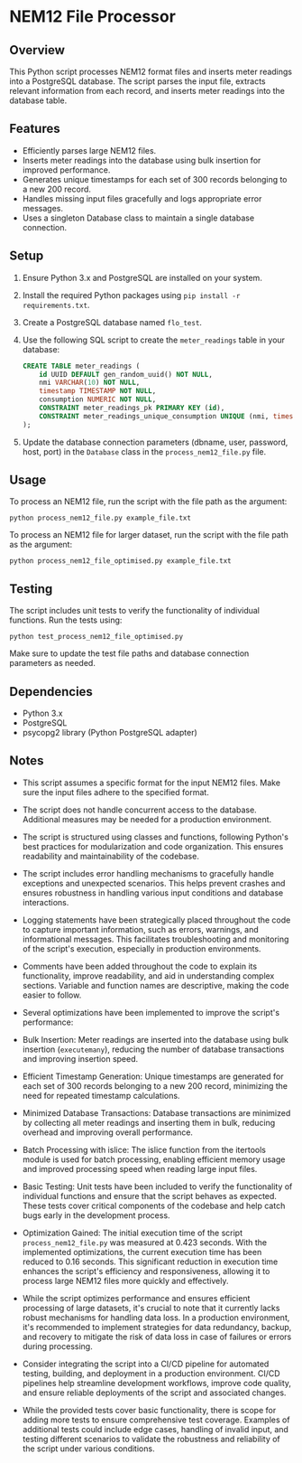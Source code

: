 # NEM12 File Processor

## Overview
This Python script processes NEM12 format files and inserts meter readings into a PostgreSQL database. The script parses the input file, extracts relevant information from each record, and inserts meter readings into the database table.

## Features
- Efficiently parses large NEM12 files.
- Inserts meter readings into the database using bulk insertion for improved performance.
- Generates unique timestamps for each set of 300 records belonging to a new 200 record.
- Handles missing input files gracefully and logs appropriate error messages.
- Uses a singleton Database class to maintain a single database connection.

## Setup
1. Ensure Python 3.x and PostgreSQL are installed on your system.
2. Install the required Python packages using `pip install -r requirements.txt`.
3. Create a PostgreSQL database named `flo_test`.
4. Use the following SQL script to create the `meter_readings` table in your database:

   ```sql
   CREATE TABLE meter_readings (
       id UUID DEFAULT gen_random_uuid() NOT NULL,
       nmi VARCHAR(10) NOT NULL,
       timestamp TIMESTAMP NOT NULL,
       consumption NUMERIC NOT NULL,
       CONSTRAINT meter_readings_pk PRIMARY KEY (id),
       CONSTRAINT meter_readings_unique_consumption UNIQUE (nmi, timestamp)
   );
5. Update the database connection parameters (dbname, user, password, host, port) in the `Database` class in the `process_nem12_file.py` file.

## Usage
To process an NEM12 file, run the script with the file path as the argument:
```
python process_nem12_file.py example_file.txt
```
To process an NEM12 file for larger dataset, run the script with the file path as the argument:
```
python process_nem12_file_optimised.py example_file.txt
```

## Testing
The script includes unit tests to verify the functionality of individual functions. Run the tests using:
```
python test_process_nem12_file_optimised.py
```
Make sure to update the test file paths and database connection parameters as needed.

## Dependencies
- Python 3.x
- PostgreSQL
- psycopg2 library (Python PostgreSQL adapter)

## Notes
- This script assumes a specific format for the input NEM12 files. Make sure the input files adhere to the specified format.
- The script does not handle concurrent access to the database. Additional measures may be needed for a production environment.
- The script is structured using classes and functions, following Python's best practices for modularization and code organization. This ensures readability and maintainability of the codebase.
- The script includes error handling mechanisms to gracefully handle exceptions and unexpected scenarios. This helps prevent crashes and ensures robustness in handling various input conditions and database interactions.
- Logging statements have been strategically placed throughout the code to capture important information, such as errors, warnings, and informational messages. This facilitates troubleshooting and monitoring of the script's execution, especially in production environments.
- Comments have been added throughout the code to explain its functionality, improve readability, and aid in understanding complex sections. Variable and function names are descriptive, making the code easier to follow.
-  Several optimizations have been implemented to improve the script's performance:
  - Bulk Insertion: Meter readings are inserted into the database using bulk insertion (`executemany`), reducing the number of database transactions and improving insertion speed.
  - Efficient Timestamp Generation: Unique timestamps are generated for each set of 300 records belonging to a new 200 record, minimizing the need for repeated timestamp calculations.
  - Minimized Database Transactions: Database transactions are minimized by collecting all meter readings and inserting them in bulk, reducing overhead and improving overall performance.
  - Batch Processing with islice: The islice function from the itertools module is used for batch processing, enabling efficient memory usage and improved processing speed when reading large input files.

- Basic Testing: Unit tests have been included to verify the functionality of individual functions and ensure that the script behaves as expected. These tests cover critical components of the codebase and help catch bugs early in the development process.

- Optimization Gained: The initial execution time of the script `process_nem12_file.py` was measured at 0.423 seconds. With the implemented optimizations, the current execution time has been reduced to 0.16 seconds. This significant reduction in execution time enhances the script's efficiency and responsiveness, allowing it to process large NEM12 files more quickly and effectively.
- While the script optimizes performance and ensures efficient processing of large datasets, it's crucial to note that it currently lacks robust mechanisms for handling data loss. In a production environment, it's recommended to implement strategies for data redundancy, backup, and recovery to mitigate the risk of data loss in case of failures or errors during processing.
- Consider integrating the script into a CI/CD pipeline for automated testing, building, and deployment in a production environment. CI/CD pipelines help streamline development workflows, improve code quality, and ensure reliable deployments of the script and associated changes.
-  While the provided tests cover basic functionality, there is scope for adding more tests to ensure comprehensive test coverage. Examples of additional tests could include edge cases, handling of invalid input, and testing different scenarios to validate the robustness and reliability of the script under various conditions.







